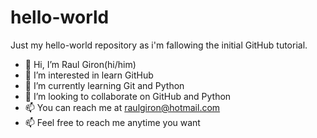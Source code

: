 # hello-world
Just my hello-world repository as i'm fallowing the initial GitHub tutorial. 

- 👋 Hi, I’m Raul Giron(hi/him)
- 👀 I’m interested in learn GitHub
- 🌱 I’m currently learning Git and Python
- 💞️ I’m looking to collaborate on GitHub and Python
- 📫 You can reach me at raulgiron@hotmail.com
- 📫 Feel free to reach me anytime you want
